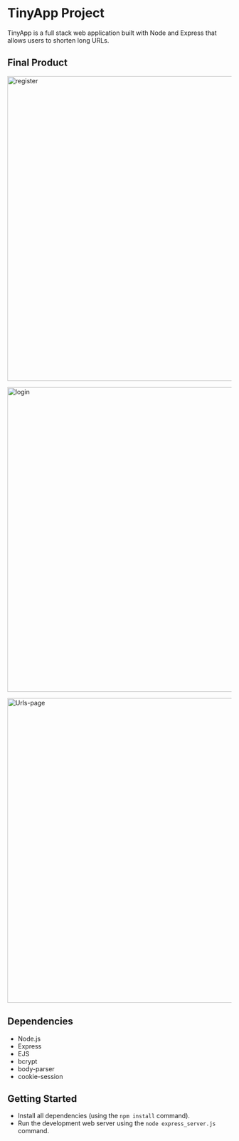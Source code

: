 # TinyApp Project

TinyApp is a full stack web application built with Node and Express that allows users to shorten long URLs.

## Final Product


<img width="685" alt="register" 
src=https://user-images.githubusercontent.com/93175113/145638621-3dde43a1-f440-4ced-959e-4ad029369040.png>

<img width="685" alt="login" 
src=https://user-images.githubusercontent.com/93175113/145638578-bcc09024-1b2d-4756-869d-4c7c541e8691.png>

<img width="685" alt="Urls-page" src="https://user-images.githubusercontent.com/93175113/145640052-9ce99a97-3c1a-4e71-80fa-f8b34ace69d7.png">

## Dependencies

- Node.js
- Express
- EJS
- bcrypt
- body-parser
- cookie-session

## Getting Started

- Install all dependencies (using the `npm install` command).
- Run the development web server using the `node express_server.js` command.
